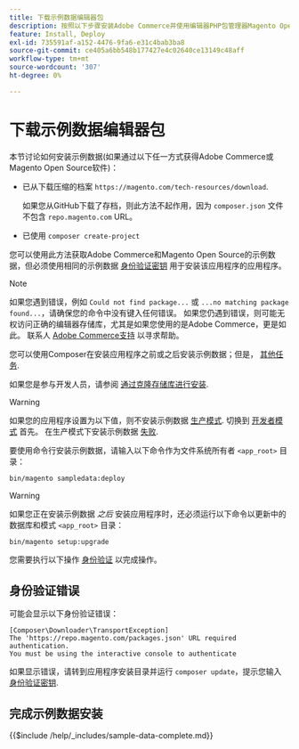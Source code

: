 ```yaml
---
title: 下载示例数据编辑器包
description: 按照以下步骤安装Adobe Commerce并使用编辑器PHP包管理器Magento Open Source示例数据。
feature: Install, Deploy
exl-id: 735591af-a152-4476-9fa6-e31c4bab3ba8
source-git-commit: ce405a6bb548b177427e4c02640ce13149c48aff
workflow-type: tm+mt
source-wordcount: '307'
ht-degree: 0%

---
```


# 下载示例数据编辑器包

本节讨论如何安装示例数据(如果通过以下任一方式获得Adobe Commerce或Magento Open Source软件)：

* 已从下载压缩的档案 `https://magento.com/tech-resources/download`.

  如果您从GitHub下载了存档，则此方法不起作用，因为 `composer.json` 文件不包含 `repo.magento.com` URL。

* 已使用 `composer create-project`

您可以使用此方法获取Adobe Commerce和Magento Open Source的示例数据，但必须使用相同的示例数据 [身份验证密钥](../prerequisites/authentication-keys.md) 用于安装该应用程序的应用程序。

>[!NOTE]
>
>如果您遇到错误，例如 `Could not find package...` 或 `...no matching package found...`，请确保您的命令中没有键入任何错误。 如果您仍遇到错误，则可能无权访问正确的编辑器存储库，尤其是如果您使用的是Adobe Commerce，更是如此。 联系人 [Adobe Commerce支持](https://support.magento.com/hc/en-us) 以寻求帮助。

您可以使用Composer在安装应用程序之前或之后安装示例数据；但是， [其他任务](remove-or-update.md).

如果您是参与开发人员，请参阅 [通过克隆存储库进行安装](git-repositories.md).

>[!WARNING]
>
>如果您的应用程序设置为以下值，则不安装示例数据 [生产模式](../../configuration/bootstrap/application-modes.md#production-mode). 切换到 [开发者模式](../../configuration/bootstrap/application-modes.md#developer-mode) 首先。 在生产模式下安装示例数据 [失败](https://support.magento.com/hc/en-us/articles/360033824571#symptom-production-mode-trouble-samp-prod-).

要使用命令行安装示例数据，请输入以下命令作为文件系统所有者 `<app_root>` 目录：

```bash
bin/magento sampledata:deploy
```

>[!WARNING]
>
>如果您正在安装示例数据 _之后_ 安装应用程序时，还必须运行以下命令以更新中的数据库和模式 `<app_root>` 目录：

```bash
bin/magento setup:upgrade
```

您需要执行以下操作 [身份验证](../prerequisites/authentication-keys.md) 以完成操作。

## 身份验证错误

可能会显示以下身份验证错误：

```terminal
[Composer\Downloader\TransportException]
The 'https://repo.magento.com/packages.json' URL required authentication.
You must be using the interactive console to authenticate
```

如果显示错误，请转到应用程序安装目录并运行 `composer update`，提示您输入 [身份验证密钥](../prerequisites/authentication-keys.md).

## 完成示例数据安装

{{$include /help/_includes/sample-data-complete.md}}
